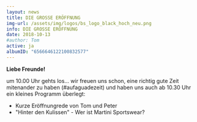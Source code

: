```yaml
---
layout: news
title: DIE GROSSE ERÖFFNUNG
img-url: /assets/img/logos/bs_logo_black_hoch_neu.png
info: DIE GROSSE ERÖFFNUNG
date: 2018-10-13
#author: Tom
active: ja
albumID: "6566646122100832577"
---
```

<b>Liebe Freunde!</b>

um 10.00 Uhr gehts los... wir freuen uns schon, eine richtig gute
Zeit mitenander zu haben (#aufaguadezeit) und haben uns auch ab 10.30 Uhr ein kleines
Programm überlegt:

- Kurze Eröffnungrede von Tom und Peter
- "Hinter den Kulissen" - Wer ist Martini Sportswear? 

